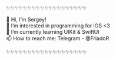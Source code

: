 ✨✨✨✨✨✨✨✨✨✨✨✨✨✨✨✨✨✨✨

👋 Hi, I’m Sergey!       
👀 I’m interested in programming for iOS <3            
🌱 I’m currently learning UIKit & SwiftUI          
📫 How to reach me: Telegram - @FriadoR                

✨✨✨✨✨✨✨✨✨✨✨✨✨✨✨✨✨✨✨

